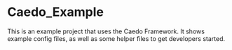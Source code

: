 # Caedo_Example
This is an example project that uses the Caedo Framework.  It shows example config files, as well as some helper files to get developers started.

